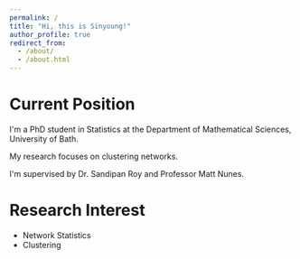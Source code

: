 ```yaml
---
permalink: /
title: "Hi, this is Sinyoung!"
author_profile: true
redirect_from: 
  - /about/
  - /about.html
---
```


Current Position
====

I'm a PhD student in Statistics at the Department of Mathematical Sciences, University of Bath.

My research focuses on clustering networks.

I'm supervised by Dr. Sandipan Roy and Professor Matt Nunes.


Research Interest
====
* Network Statistics
* Clustering
